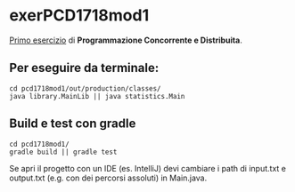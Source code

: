 # exerPCD1718mod1

[Primo esercizio](https://bitbucket.org/pcd1718/exerpcd1718mod1) di **Programmazione Concorrente e Distribuita**.

## Per eseguire da terminale:
`cd pcd1718mod1/out/production/classes/`  
`java library.MainLib || java statistics.Main`

## Build e test con gradle
`cd pcd1718mod1/`   
`gradle build || gradle test`

Se apri il progetto con un IDE (es. IntelliJ) devi cambiare i path di input.txt e output.txt (e.g. con dei percorsi assoluti) in Main.java.